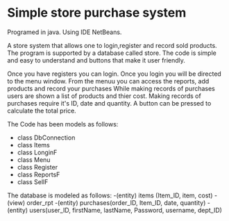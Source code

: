 # Simple store purchase system
Programed in java. Using IDE NetBeans.

A store system that allows one to login,register and record sold products. The program is supported by a database called store.
The code is simple and easy to understand and buttons that make it user friendly.

Once you have registers you can login. Once you login you will be directed to the menu window.
From the menuu you can access the reports, add products and record your purchases
While making records of purchases users are shown a list of products and thier cost. Making records of purchases require it's ID, date and quantity. A button can be pressed to calculate the total price.

The Code has been models as follows:
- class DbConnection
- class Items
- class LonginF
- class Menu
- class Register
- class ReportsF
- class SellF

The database is modeled as follows:
-(entity) items (Item_ID, item, cost)
-(view) order_rpt 
-(entity) purchases(order_ID, Item_ID, date, quantity)
-(entity) users(user_ID, firstName, lastName, Password, username, dept_ID)
